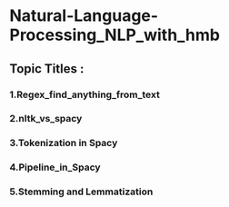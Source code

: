# Natural-Language-Processing_NLP_with_hmb


## Topic Titles   :
### 1.Regex_find_anything_from_text
### 2.nltk_vs_spacy
### 3.Tokenization in Spacy
### 4.Pipeline_in_Spacy
### 5.Stemming and Lemmatization
